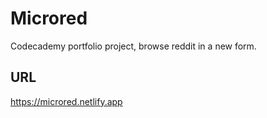 # Microred

Codecademy portfolio project, browse reddit in a new form.

## URL
https://microred.netlify.app
